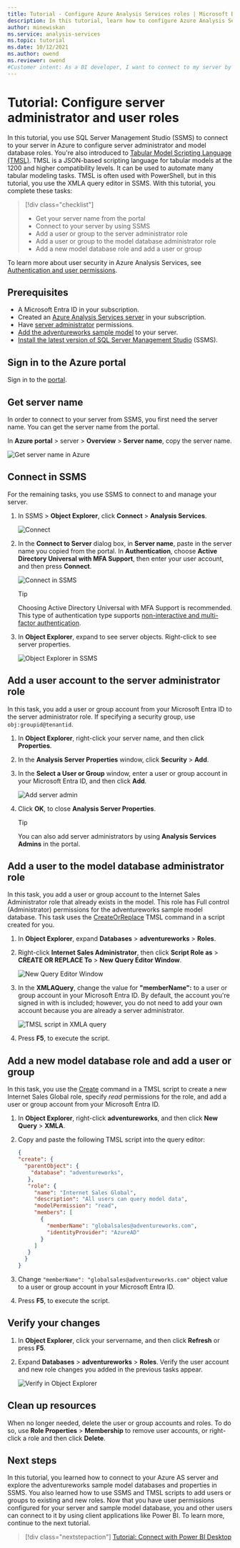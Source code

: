 ```yaml
---
title: Tutorial - Configure Azure Analysis Services roles | Microsoft Docs
description: In this tutorial, learn how to configure Azure Analysis Services administrator and user roles by using the Azure portal or SQL Server Management Studio.
author: minewiskan
ms.service: analysis-services
ms.topic: tutorial
ms.date: 10/12/2021
ms.author: owend
ms.reviewer: owend
#Customer intent: As a BI developer, I want to connect to my server by using SQL Server Management Studio to configure server administrator and model database user roles.
---
```


# Tutorial: Configure server administrator and user roles

 In this tutorial, you use SQL Server Management Studio (SSMS) to connect to your server in Azure to configure server administrator and model database roles. You're also introduced  to [Tabular Model Scripting Language (TMSL)](/analysis-services/tabular-model-programming-compatibility-level-1200/tabular-model-programming-for-compatibility-level-1200). TMSL is a JSON-based scripting language for tabular models at the 1200 and higher compatibility levels. It can be used to automate many tabular modeling tasks. TMSL is often used with PowerShell, but in this tutorial, you use the XMLA query editor in SSMS. With this tutorial, you complete these tasks: 
  
> [!div class="checklist"]
> * Get your server name from the portal
> * Connect to your server by using SSMS
> * Add a user or group to the server administrator role 
> * Add a user or group to the model database administrator role
> * Add a new model database role and add a user or group

To learn more about user security in Azure Analysis Services, see [Authentication and user permissions](../analysis-services-manage-users.md). 

## Prerequisites

- A Microsoft Entra ID in your subscription.
- Created an [Azure Analysis Services server](../analysis-services-create-server.md) in your subscription.
- Have [server administrator](../analysis-services-server-admins.md) permissions.
- [Add the adventureworks sample model](../analysis-services-create-sample-model.md) to your server.
- [Install the latest version of SQL Server Management Studio](/sql/ssms/download-sql-server-management-studio-ssms) (SSMS).

## Sign in to the Azure portal

Sign in to the [portal](https://portal.azure.com/).

## Get server name
In order to connect to your server from SSMS, you first need the server name. You can get the server name from the portal.

In **Azure portal** > server > **Overview** > **Server name**, copy the server name.
   
   ![Get server name in Azure](./media/analysis-services-tutorial-roles/aas-copy-server-name.png)

## Connect in SSMS

For the remaining tasks, you use SSMS to connect to and manage your server.

1. In SSMS > **Object Explorer**, click **Connect** > **Analysis Services**.

    ![Connect](./media/analysis-services-tutorial-roles/aas-ssms-connect.png)

2. In the **Connect to Server** dialog box, in **Server name**, paste in the server name you copied from the portal. In **Authentication**, choose **Active Directory Universal with MFA Support**, then enter your user account, and then press **Connect**.
   
    ![Connect in SSMS](./media/analysis-services-tutorial-roles/aas-connect-ssms-auth.png)

    > [!TIP]
    > Choosing Active Directory Universal with MFA Support is recommended. This type of authentication type supports [non-interactive and multi-factor authentication](/azure/azure-sql/database/authentication-mfa-ssms-overview). 

3. In **Object Explorer**, expand to see server objects. Right-click to see server properties.
   
    ![Object Explorer in SSMS](./media/analysis-services-tutorial-roles/aas-connect-ssms-objexp.png)

## Add a user account to the server administrator role

In this task, you add a user or group account from your Microsoft Entra ID to the server administrator role. If specifying a security group, use `obj:groupid@tenantid`.

1. In **Object Explorer**, right-click your server name, and then click **Properties**. 
2. In the **Analysis Server Properties** window, click **Security** > **Add**.
3. In the **Select a User or Group** window, enter a user or group account in your Microsoft Entra ID, and then click **Add**. 
   
     ![Add server admin](./media/analysis-services-tutorial-roles/aas-add-server-admin.png)

4. Click **OK**, to close **Analysis Server Properties**.

    > [!TIP]
    > You can also add server administrators by using **Analysis Services Admins** in the portal. 

## Add a user to the model database administrator role

In this task, you add a user or group account to the Internet Sales Administrator role that already exists in the model. This role has Full control (Administrator) permissions for the adventureworks sample model database. This task uses the [CreateOrReplace](/analysis-services/tmsl/createorreplace-command-tmsl) TMSL command in a script created for you.

1. In **Object Explorer**, expand **Databases** > **adventureworks** > **Roles**. 
2. Right-click **Internet Sales Administrator**, then click **Script Role as** > **CREATE OR REPLACE To** > **New Query Editor Window**.

    ![New Query Editor Window](./media/analysis-services-tutorial-roles/aas-add-db-admin.png)

3. In the **XMLAQuery**, change the value for **"memberName":** to a user or group account in your Microsoft Entra ID. By default, the account you're signed in with is included; however, you do not need to add your own account because you are already a server administrator.

    ![TMSL script in XMLA query](./media/analysis-services-tutorial-roles/aas-add-db-admin-script.png)

4. Press **F5**, to execute the script.


## Add a new model database role and add a user or group

In this task, you use the [Create](/analysis-services/tmsl/create-command-tmsl) command in a TMSL script to create a new Internet Sales Global role, specify *read* permissions for the role, and add a user or group account from your Microsoft Entra ID.

1. In **Object Explorer**, right-click **adventureworks**, and then click **New Query** > **XMLA**. 
2. Copy and paste the following TMSL script into the query editor:

    ```JSON
    {
    "create": {
      "parentObject": {
        "database": "adventureworks",
       },
       "role": {
         "name": "Internet Sales Global",
         "description": "All users can query model data",
         "modelPermission": "read",
         "members": [
           {
             "memberName": "globalsales@adventureworks.com",
             "identityProvider": "AzureAD"
           }
         ]
       }
      }
    }
    ```

3. Change `"memberName": "globalsales@adventureworks.com"` object value to a user or group account in your Microsoft Entra ID.
4. Press **F5**, to execute the script.

## Verify your changes

1. In **Object Explorer**, click your servername, and then click **Refresh** or press **F5**.
2. Expand **Databases** > **adventureworks** > **Roles**. Verify the user account and new role changes you added in the previous tasks appear.   

    ![Verify in Object Explorer](./media/analysis-services-tutorial-roles/aas-connect-ssms-verify.png)

## Clean up resources

When no longer needed, delete the user or group accounts and roles. To do so, use **Role Properties** > **Membership** to remove user accounts, or right-click a role and then click **Delete**.


## Next steps
In this tutorial, you learned how to connect to your Azure AS server and explore the adventureworks sample model databases and properties in SSMS. You also learned how to use SSMS and TMSL scripts to add users or groups to existing and new roles. Now that you have user permissions configured for your server and sample model database, you and other users can connect to it by using client applications like Power BI. To learn more, continue to the next tutorial. 

> [!div class="nextstepaction"]
> [Tutorial: Connect with Power BI Desktop](analysis-services-tutorial-pbid.md)
